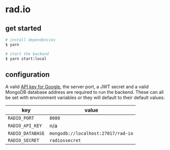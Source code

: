 # rad.io

## get started

```bash
# install dependencies
$ yarn

# start the backend
$ yarn start:local
```

## configuration

A valid [API key for Google](https://console.developers.google.com/apis/dashboard), the server port, a JWT secret and a valid MongoDB database address are required to run the backend.
These can all be set with environment variables or they will default to their default values:

|        key       |  value                            |
|------------------|-----------------------------------|
| `RADIO_PORT`     | `8080`                            |
| `RADIO_API_KEY`  | n/a                               |
| `RADIO_DATABASE` | `mongodb://localhost:27017/rad-io`|
| `RADIO_SECRET`   | `radiossecret`                    |
